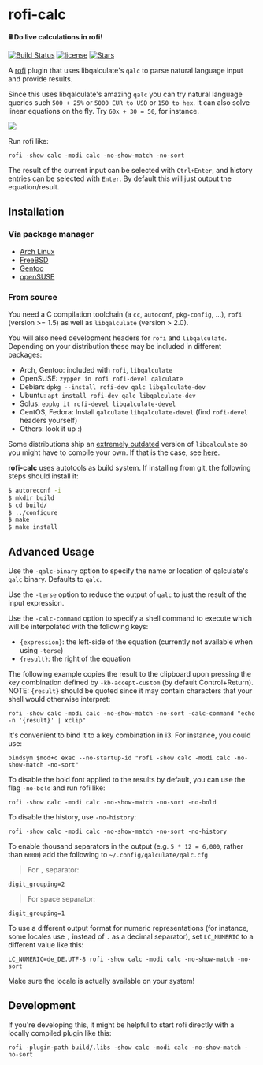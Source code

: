 # rofi-calc

**🖩 Do live calculations in rofi!**

[![Build Status](https://travis-ci.com/svenstaro/rofi-calc.svg?branch=master)](https://travis-ci.com/svenstaro/rofi-calc)
[![license](http://img.shields.io/badge/license-MIT-blue.svg)](https://github.com/svenstaro/rofi-calc/blob/master/LICENSE)
[![Stars](https://img.shields.io/github/stars/svenstaro/rofi-calc.svg)](https://github.com/svenstaro/rofi-calc/stargazers)

A [rofi](https://github.com/DaveDavenport/rofi) plugin that uses libqalculate's `qalc` to parse natural language input and provide results.

Since this uses libqalculate's amazing `qalc` you can try natural language queries such `500 + 25%` or `5000 EUR to USD` or `150 to hex`. It can also solve linear equations on the fly. Try `60x + 30 = 50`, for instance.

![](demo.gif)

Run rofi like:

    rofi -show calc -modi calc -no-show-match -no-sort

The result of the current input can be selected with `Ctrl+Enter`, and history entries can be selected with `Enter`. By default this will just output the equation/result.

## Installation

### Via package manager

* [Arch Linux](https://www.archlinux.org/packages/community/x86_64/rofi-calc/)
* [FreeBSD](https://www.freshports.org/x11/rofi-calc/)
* [Gentoo](https://packages.gentoo.org/packages/x11-misc/rofi-calc)
* [openSUSE](https://software.opensuse.org/package/rofi-calc)

### From source

You need a C compilation toolchain (a `cc`, `autoconf`, `pkg-config`, ...), `rofi` (version >= 1.5) as well as `libqalculate` (version > 2.0).

You will also need development headers for `rofi` and `libqalculate`. Depending on your distribution these may be included in different packages:

* Arch, Gentoo: included with `rofi`, `libqalculate`
* OpenSUSE: `zypper in rofi rofi-devel qalculate`
* Debian: `dpkg --install rofi-dev qalc libqalculate-dev`
* Ubuntu: `apt install rofi-dev qalc libqalculate-dev`
* Solus: `eopkg it rofi-devel libqalculate-devel`
* CentOS, Fedora: Install `qalculate` `libqalculate-devel` (find `rofi-devel` headers yourself)
* Others: look it up :)

Some distributions ship an [extremely outdated](https://github.com/svenstaro/rofi-calc/issues/7) version of `libqalculate` so you might have to compile your own. If that is the case, see [here](https://github.com/svenstaro/rofi-calc/wiki/Installing-libqalculate-from-source).

**rofi-calc** uses autotools as build system. If installing from git, the following steps should install it:

```bash
$ autoreconf -i
$ mkdir build
$ cd build/
$ ../configure
$ make
$ make install
```

## Advanced Usage

Use the `-qalc-binary` option to specify the name or location of qalculate's `qalc` binary. Defaults to `qalc`.

Use the `-terse` option to reduce the output of `qalc` to just the result of the input expression.

Use the `-calc-command` option to specify a shell command to execute which will be interpolated with the following keys:

* `{expression}`: the left-side of the equation (currently not available when using `-terse`)
* `{result}`: the right of the equation

The following example copies the result to the clipboard upon pressing the key combination defined by `-kb-accept-custom`
(by default Control+Return).
NOTE: `{result}` should be quoted since it may contain characters that your shell would otherwise interpret:

    rofi -show calc -modi calc -no-show-match -no-sort -calc-command "echo -n '{result}' | xclip"

It's convenient to bind it to a key combination in i3. For instance, you could use:

    bindsym $mod+c exec --no-startup-id "rofi -show calc -modi calc -no-show-match -no-sort"

To disable the bold font applied to the results by default, you can use the flag `-no-bold` and run rofi like:

    rofi -show calc -modi calc -no-show-match -no-sort -no-bold

To disable the history, use `-no-history`:

    rofi -show calc -modi calc -no-show-match -no-sort -no-history

To enable thousand separators in the output (e.g. `5 * 12 = 6,000`, rather than `6000`) add the following to `~/.config/qalculate/qalc.cfg`

> For `,` separator:

    digit_grouping=2

> For space separator:

    digit_grouping=1

To use a different output format for numeric representations (for instance, some locales use `,` instead of `.` as a decimal separator),
set `LC_NUMERIC` to a different value like this:

    LC_NUMERIC=de_DE.UTF-8 rofi -show calc -modi calc -no-show-match -no-sort

Make sure the locale is actually available on your system!

## Development

If you're developing this, it might be helpful to start rofi directly with a locally compiled plugin like this:

    rofi -plugin-path build/.libs -show calc -modi calc -no-show-match -no-sort
